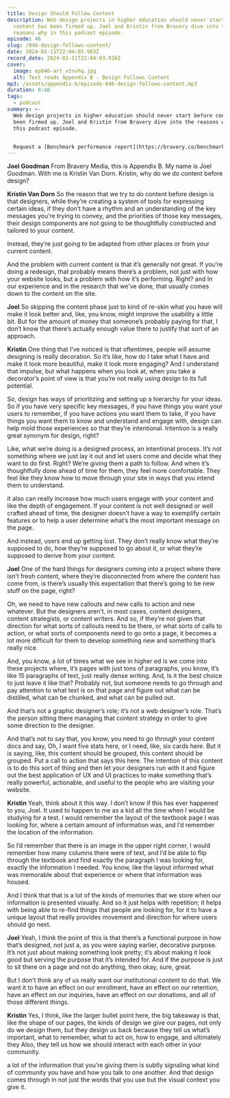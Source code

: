 ```yaml
---
title: Design Should Follow Content
description: Web design projects in higher education should never start before
  content has been firmed up. Joel and Kristin from Bravery dive into the
  reasons why in this podcast episode.
episode: 46
slug: /046-design-follows-content/
date: 2024-02-11T22:04:03.903Z
record_date: 2024-02-11T22:04:03.916Z
cover:
  image: ep046-art_xtnvhq.jpg
  alt: Text reads Appendix B - Design Follows Content
mp3: /assets/appendix-b/episode-046-design-follows-content.mp3
duration: 8:48
tags:
  - podcast
summary: >-
  Web design projects in higher education should never start before content has
  been firmed up. Joel and Kristin from Bravery dive into the reasons why in
  this podcast episode.


  R﻿equest a [Benchmark performance report](https://bravery.co/benchmark/) from Bravery Media.
---
```

**Joel Goodman** 
From Bravery Media, this is Appendix B. My name is Joel Goodman. With me is Kristin Van Dorn. Kristin, why do we do content before design? 

**Kristin Van Dorn** So the reason that we try to do content before design is that designers, while they’re creating a system of tools for expressing certain ideas, if they don’t have a rhythm and an understanding of the key messages you’re trying to convey, and the priorities of those key messages, their design components are not going to be thoughtfully constructed and tailored to your content.

Instead, they’re just going to be adapted from other places or from your current content.

And the problem with current content is that it’s generally not great. If you’re doing a redesign, that probably means there’s a problem, not just with how your website looks, but a problem with how it’s performing. Right? and In our experience and in the research that we’ve done, that usually comes down to the content on the site.

**Joel**
So skipping the content phase just to kind of re-skin what you have will make it look better and, like, you know, might improve the usability a little bit. But for the amount of money that someone’s probably paying for that, I don’t know that there’s actually enough value there to justify that sort of an approach.

**Kristin**
One thing that I’ve noticed is that oftentimes, people will assume designing is really decoration. So it’s like, how do I take what I have and make it look more beautiful, make it look more engaging? And I understand that impulse, but what happens when you look at, when you take a decorator’s point of view is that you’re not really using design to its full potential. 

So, design has ways of prioritizing and setting up a hierarchy for your ideas. So if you have very specific key messages, if you have things you want your users to remember, if you have actions you want them to take, if you have things you want them to know and understand and engage with, design can help mold those experiences so that they’re intentional. Intention is a really great synonym for design, right?

Like, what we’re doing is a designed process, an intentional process. It’s not something where we just lay it out and let users come and decide what they want to do first. Right? We’re giving them a path to follow. And when it’s thoughtfully done ahead of time for them, they feel more comfortable. They feel like they know how to move through your site in ways that you intend them to understand.

it also can really increase how much users engage with your content and like the depth of engagement. If your content is not well designed or well crafted ahead of time, the designer doesn’t have a way to exemplify certain features or to help a user determine what’s the most important message on the page.

And instead, users end up getting lost. They don’t really know what they’re supposed to do, how they’re supposed to go about it, or what they’re supposed to derive from your content.

**Joel** 
One of the hard things for designers coming into a project where there isn’t fresh content, where they’re disconnected from where the content has come from, is there’s usually this expectation that there’s going to be new stuff on the page, right?

Oh, we need to have new callouts and new calls to action and new whatever. But the designers aren’t, in most cases, content designers, content strategists, or content writers. And so, if they’re not given that direction for what sorts of callouts need to be there, or what sorts of calls to action, or what sorts of components need to go onto a page, it becomes a lot more difficult for them to develop something new and something that’s really nice.

And, you know, a lot of times what we see in higher ed is we come into these projects where, it’s pages with just tons of paragraphs, you know, it’s like 15 paragraphs of text, just really dense writing. And, Is it the best choice to just leave it like that? Probably not, but someone needs to go through and pay attention to what text is on that page and figure out what can be distilled, what can be chunked, and what can be pulled out.

And that’s not a graphic designer’s role; it’s not a web designer’s role. That’s the person sitting there managing that content strategy in order to give some direction to the designer. 

And that’s not to say that, you know, you need to go through your content docs and say, Oh, I want five stats here, or I need, like, six cards here. But it is saying, like, this content should be grouped, this content should be grouped. Put a call to action that says this here. The intention of this content is to do this sort of thing and then let your designers run with it and figure out the best application of UX and UI practices to make something that’s really powerful, actionable, and useful to the people who are visiting your website.

**Kristin** 
Yeah, think about it this way. I don’t know if this has ever happened to you, Joel. It used to happen to me as a kid all the time when I would be studying for a test. I would remember the layout of the textbook page I was looking for, where a certain amount of information was, and I’d remember the location of the information.

So I’d remember that there is an image in the upper right corner, I would remember how many columns there were of text, and I’d be able to flip through the textbook and find exactly the paragraph I was looking for, exactly the information I needed. You know, like the layout informed what was memorable about that experience or where that information was housed.

And I think that that is a lot of the kinds of memories that we store when our information is presented visually. And so it just helps with repetition; it helps with being able to re-find things that people are looking for, for it to have a unique layout that really provides movement and direction for where users should go next.

**Joel** 
Yeah, I think the point of this is that there’s a functional purpose in how that’s designed, not just a, as you were saying earlier, decorative purpose. It’s not just about making something look pretty; it’s about making it look good but serving the purpose that it’s intended for. And if the purpose is just to sit there on a page and not do anything, then okay, sure, great.

But I don’t think any of us really want our institutional content to do that. We want it to have an effect on our enrollment, have an effect on our retention, have an effect on our inquiries, have an effect on our donations, and all of those different things.

**Kristin** 
Yes, I think, like the larger bullet point here, the big takeaway is that, like the shape of our pages, the kinds of design we give our pages, not only do we design them, but they design us back because they tell us what’s important, what to remember, what to act on, how to engage, and ultimately they Also, they tell us how we should interact with each other in your community. 

a lot of the information that you’re giving them is subtly signaling what kind of community you have and how you talk to one another. And that design comes through in not just the words that you use but the visual context you give it.